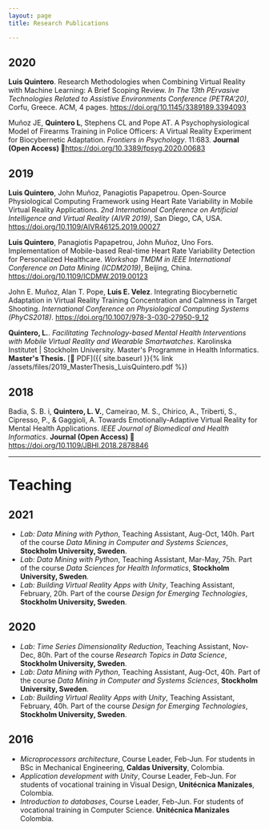 ```yaml
---
layout: page
title: Research Publications

---
```


## 2020

**Luis Quintero**. Research Methodologies when Combining Virtual Reality with Machine Learning: A Brief Scoping Review. *In The 13th PErvasive Technologies Related to Assistive Environments Conference (PETRA’20)*, Corfu, Greece. ACM, 4 pages. <https://doi.org/10.1145/3389189.3394093>

Muñoz JE, **Quintero L**, Stephens CL and Pope AT. A Psychophysiological Model of Firearms Training in Police Officers: A Virtual Reality Experiment for Biocybernetic Adaptation. *Frontiers in Psychology*. 11:683. **Journal (Open Access) 📖**<https://doi.org/10.3389/fpsyg.2020.00683>

## 2019

**Luis Quintero**, John Muñoz, Panagiotis Papapetrou. Open-Source Physiological Computing Framework using Heart Rate Variability in Mobile Virtual Reality Applications. *2nd International Conference on Artificial Intelligence and Virtual Reality (AIVR 2019)*, San Diego, CA, USA. <https://doi.org/10.1109/AIVR46125.2019.00027>

**Luis Quintero**, Panagiotis Papapetrou, John Muñoz, Uno Fors. Implementation of Mobile-based Real-time Heart Rate Variability Detection for Personalized Healthcare. *Workshop TMDM in IEEE International Conference on Data Mining (ICDM2019)*, Beijing, China. <https://doi.org/10.1109/ICDMW.2019.00123>

John E. Muñoz, Alan T. Pope, **Luis E. Velez**. Integrating Biocybernetic Adaptation in Virtual Reality Training Concentration and Calmness in Target Shooting. *International Conference on Physiological Computing Systems (PhyCS2018)*. <https://doi.org/10.1007/978-3-030-27950-9_12>

**Quintero, L.**. *Facilitating Technology-based Mental Health Interventions with Mobile Virtual Reality and Wearable Smartwatches*. Karolinska Institutet \| Stockholm University. Master's Programme in Health Informatics. **Master's Thesis.** [📕 PDF]({{ site.baseurl }}{% link /assets/files/2019_MasterThesis_LuisQuintero.pdf %})

## 2018

Badia, S. B. i, **Quintero, L. V.**, Cameirao, M. S., Chirico, A., Triberti, S., Cipresso, P., & Gaggioli, A. Towards Emotionally-Adaptive Virtual Reality for Mental Health Applications. *IEEE Journal of Biomedical and Health Informatics*. **Journal (Open Access) 📖**<https://doi.org/10.1109/JBHI.2018.2878846>


---

# Teaching

## 2021

- *Lab: Data Mining with Python*, Teaching Assistant, Aug-Oct, 140h. Part of the course *Data Mining in Computer and Systems Sciences*, **Stockholm University, Sweden**.
- *Lab: Data Mining with Python*, Teaching Assistant, Mar-May, 75h. Part of the course *Data Sciences for Health Informatics*, **Stockholm University, Sweden**.
- *Lab: Building Virtual Reality Apps with Unity*, Teaching Assistant, February, 20h. Part of the course *Design for Emerging Technologies*, **Stockholm University, Sweden**.

## 2020

- *Lab: Time Series Dimensionality Reduction*, Teaching Assistant, Nov-Dec, 80h. Part of the course *Research Topics in Data Science*, **Stockholm University, Sweden**.
- *Lab: Data Mining with Python*, Teaching Assistant, Aug-Oct, 40h. Part of the course *Data Mining in Computer and Systems Sciences*, **Stockholm University, Sweden**.
- *Lab: Building Virtual Reality Apps with Unity*, Teaching Assistant, February, 40h. Part of the course *Design for Emerging Technologies*, **Stockholm University, Sweden**.

## 2016

- *Microprocessors architecture*, Course Leader, Feb-Jun. For students in BSc in Mechanical Engineering, **Caldas University**, Colombia.
- *Application development with Unity*, Course Leader, Feb-Jun. For students of vocational training in Visual Design, **Unitécnica Manizales**, Colombia.
- *Introduction to databases*, Course Leader, Feb-Jun. For students of vocational training in Computer Science. **Unitécnica Manizales** Colombia.


<!-- --- 

# Thesis Supervision

## 2021

- *Thesis title*, MSc., Student, Year, Stockhom University, Sweden. -->